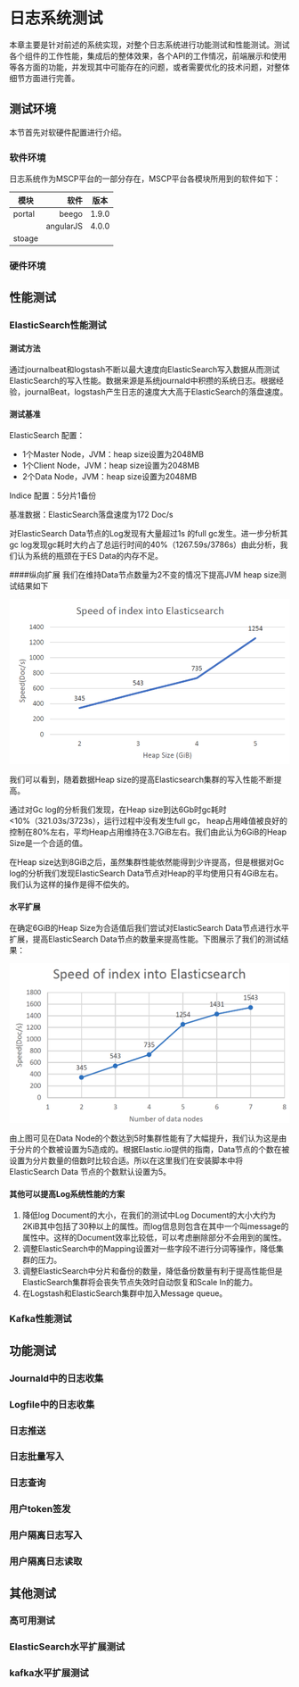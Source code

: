 # 日志系统测试

本章主要是针对前述的系统实现，对整个日志系统进行功能测试和性能测试。测试各个组件的工作性能，集成后的整体效果，各个API的工作情况，前端展示和使用等各方面的功能，并发现其中可能存在的问题，或者需要优化的技术问题，对整体细节方面进行完善。

## 测试环境

本节首先对软硬件配置进行介绍。

### 软件环境

日志系统作为MSCP平台的一部分存在，MSCP平台各模块所用到的软件如下：

| 模块 | 软件 | 版本 |
| --------   | -----:  | :----:  |
| portal | beego | 1.9.0 |
|  | angularJS | 4.0.0 |
| stoage | 

### 硬件环境

## 性能测试

### ElasticSearch性能测试
#### 测试方法

通过journalbeat和logstash不断以最大速度向ElasticSearch写入数据从而测试ElasticSearch的写入性能。数据来源是系统journald中积攒的系统日志。根据经验，journalBeat，logstash产生日志的速度大大高于ElasticSearch的落盘速度。

#### 测试基准

ElasticSearch 配置：
* 1个Master Node，JVM：heap size设置为2048MB 
* 1个Client Node，JVM：heap size设置为2048MB 
* 2个Data Node，JVM：heap size设置为2048MB 

Indice 配置：5分片1备份

基准数据：ElasticSearch落盘速度为172 Doc/s

对ElasticSearch Data节点的Log发现有大量超过1s 的full gc发生。进一步分析其gc log发现gc耗时大约占了总运行时间的40%（1267.59s/3786s）由此分析，我们认为系统的瓶颈在于ES Data的内存不足。

####纵向扩展
我们在维持Data节点数量为2不变的情况下提高JVM heap size测试结果如下

![JVM heap size](jvm_heap_size_chart.png)

我们可以看到，随着数据Heap size的提高Elasticsearch集群的写入性能不断提高。

通过对Gc log的分析我们发现，在Heap size到达6Gb时gc耗时<10%（321.03s/3723s），运行过程中没有发生full gc， heap占用峰值被良好的控制在80%左右，平均Heap占用维持在3.7GiB左右。我们由此认为6GiB的Heap Size是一个合适的值。

在Heap size达到8GiB之后，虽然集群性能依然能得到少许提高，但是根据对Gc log的分析我们发现ElasticSearch Data节点对Heap的平均使用只有4GiB左右。我们认为这样的操作是得不偿失的。

#### 水平扩展 

在确定6GiB的Heap Size为合适值后我们尝试对ElasticSearch Data节点进行水平扩展，提高ElasticSearch Data节点的数量来提高性能。下图展示了我们的测试结果：

 ![nb_node](nb_node_chart.png)

由上图可见在Data Node的个数达到5时集群性能有了大幅提升，我们认为这是由于分片的个数被设置为5造成的。根据Elastic.io提供的指南，Data节点的个数在被设置为分片数量的倍数时比较合适。所以在这里我们在安装脚本中将ElasticSearch Data 节点的个数默认设置为5。

#### 其他可以提高Log系统性能的方案
1.	降低log Document的大小，在我们的测试中Log Document的大小大约为2KiB其中包括了30种以上的属性。而log信息则包含在其中一个叫message的属性中。这样的Document效率比较低，可以考虑删除部分不会用到的属性。
2.	调整ElasticSearch中的Mapping设置对一些字段不进行分词等操作，降低集群的压力。
3.	调整ElasticSearch中分片和备份的数量，降低备份数量有利于提高性能但是ElasticSearch集群将会丧失节点失效时自动恢复和Scale In的能力。
4.	在Logstash和ElasticSearch集群中加入Message queue。

### Kafka性能测试

## 功能测试
### Journald中的日志收集
### Logfile中的日志收集
### 日志推送
### 日志批量写入
### 日志查询
### 用户token签发
### 用户隔离日志写入
### 用户隔离日志读取

## 其他测试
### 高可用测试

### ElasticSearch水平扩展测试

### kafka水平扩展测试